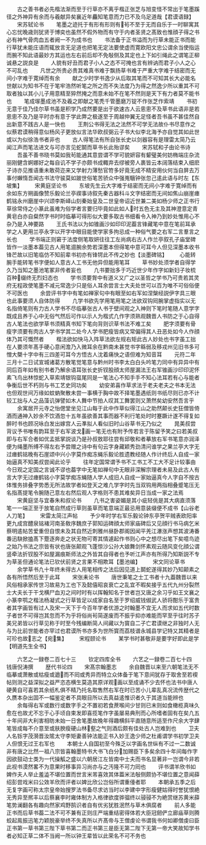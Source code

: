 <!-- { "loadSidebar": true } -->
　　古之善书者必先楷法渐而至于行草亦不离乎楷正张芝与旭变怪不常出于笔墨蹊径之外神异有余而与羲献异矣襄近年麤知笔意而力已不及乌足道哉【君谟语録】
　　宋苏轼论书
　　笔墨之迹托于有形有形则有茍不至于无而自乐于一时聊寓其心忘忧晚歳则犹贤于博奕也虽然不假外物而有守于内者圣贤之髙致也惟顔子得之书必有神气骨肉血五者阙一不为成书也
　　书法备于正书溢而为行草未能正书而能行草犹未能庄语而辄放言无足道也把笔无定法要使虚而寛欧阳文忠公谓余当使指运而腕不知此语最妙方其运也左右前后却不免敧侧及其定也上下如引绳此之谓笔正柳诚悬之説良是
　　人貌有好丑而君子小人之态不可掩也言有辨讷而君子小人之心不可乱也
　　凡世之所贵必贵其难真书难于飘扬草书难于严重大字难于结密而无间小字难于寛绰而有余
　　献之少时学书逸少从后取其笔而不可知其长大必能名世献以为知书不在于笔牢浩然听笔之所之而不失法度乃为得之然逸少所以重其不可取者独以其小儿子用意精至猝然掩之而意未始不在笔不然则是天下有力者莫不能书也
　　笔成塜墨成池不及羲之即献之笔秃千管墨磨万锭不作张芝作索靖
　　书初无意于佳乃佳尔草书虽是积学乃成然要是出于欲速古人云悤悤不及草书此语非是若悤悤不及乃是平时亦有意于学此弊之极遂至于周越仲翼无足怪者吾书虽不甚佳然自出新意不践古人是一快也
　　王荆公书得无法之法然不可学无法故仆书尽意作之似蔡君谟稍得意似杨风子更放似言法华欧叔弼云子书大似李北海予亦自觉其如此世或以为似徐浩书者非也
　　古人得笔法有所自张长史以剑器容有是理雷太简乃云闻江声而笔法进文与可亦言见蛇鬬而草书长此殆谬矣
　　宋苏轼和子由论书诗
　　吾虽不善书晓书莫如我茍能通其意尝谓不学可貌妍容有颦璧美何妨椭端庄杂流丽刚健含婀娜好之每自讥不学子亦颇书成輙弃去缪被旁人裹皆云本阔落结束入细麽子诗亦见推语重未敢荷迩来又学射力薄愁官笴多好竟无成不精安用伙何当自屏去万事付嬾惰吾闻古书法守骏莫如跛世俗笔苦骄众中强嵬騀钟张忽己逺此语与时左【东坡集】
　　宋黄庭坚论书
　　东坡先生云大字难于结密而无间小字难于寛绰而有余如东方朔画像赞乐毅论兰亭禊事诗叙先秦古器科斗文字结密而无间如焦山崩崖瘗鹤铭永州磨崖中兴颂李斯峄山刻秦始皇及二世皇帝诏近世兼二美如杨少师之正书行草徐常侍之小篆此虽难为俗学者言要归毕竟如此如人时五色无主及其神澄意定青黄皂白亦自粲然字书时时临摹可得形似大要多取古书细看令入神乃到妙处惟用心不杂乃是入神要路
　　王氏书法以为如锥画沙如印印泥葢言锋藏笔中意在笔前耳承学之人更用兰亭永字以开字中眼目能使学家多拘忌成一种俗气要之右军二言羣言之长也
　　学书端正则窘于法度侧笔取妍往往工左尚病右古人作兰亭叙孔子庙堂碑皆作一淡墨本葢见古人用笔逥腕余势若深墨本但得笔中意可耳今人但见深墨本收书锋芒故以旧笔临仿不知前辈书初亦有锋锷此不传之妙也【淡墨碑铭】
　　心能转腕手能转笔书字便如人意古人工书无他异但能用笔耳
　　草书妙处须学者自得学久乃当知之墨池笔冢非传者妄也
　　凢书要拙多于巧近世少年作字如新妇子妆梳百种缀终无烈妇态也
　　学书须要胷中有道义又广之以圣哲之学书乃可贵若其灵府无程政使笔墨不减元常逸少只是俗人耳余尝言士大夫处世可以百为唯不可俗俗便不可医也
　　余尝评书字中有笔如禅家句中有眼至如右军如涅槃经説伊字具三眼也此事要须人自体防得
　　凢学书欲先学用笔用笔之法欲双钩囘腕掌虚指实以无名指倚笔则有力古人学书不尽临摹张古人书于壁间观之入神则下笔时笔随人意学字既成且养于心中无俗气然后可作以示人为楷式凢作字须熟观魏晋人书防之于心自得古人笔法也欲学草书须精真书知下笔向背则识草书法不难工矣
　　肥字须要有骨瘦字须要有肉古人学书学其二处今人学书肥瘦皆病又常偏得其人丑恶处如今人作顔体乃其可慨然者
　　楷法欲如快马入阵草法欲左规右矩此古人妙处也书字虽工拙在人要须年髙手硬心意闲澹乃入微耳余在黔南未甚觉书字緜弱及移戎州见旧书多可憎大槩十字中有三四差可耳今方悟古人沈着痛快之语但难为知音耳
　　元符二年三月十二日试宣城诸葛方散笔觉笔意与黔州时书李太白白头吟笔力同中有异异中有同后百年如有别书者乃解余语耳张长史折钗股顔太师屋漏法王右军锥画沙印印泥怀素飞鸟出林惊蛇入草索靖银钩虿尾同是一笔法心不知手手不知心法耳若有心与能者争衡后世不朽则与书工艺史同功矣
　　幼安弟喜作草求法于老夫老夫之书本无法也但观世间万缘如蚊蚋聚散未尝一事横于胸中故不择笔墨遇纸则书纸尽则已亦不计较工拙与人之品藻讥弹譬如木人舞中节拍人叹其工舞罢则又萧然矣幼安然吾言乎
　　余寓居开元寺之怡偲堂坐见江山每于此中作草似得江山之助然颠长史狂僧皆倚酒而通神入妙余不饮酒忽十五年虽欲善其事而器不利行笔处时时蹇蹶计遂不得复如醉时书也顾况咏白发出嫁宫人云凖拟人看似旧时山谷草书无乃似之
　　晁美叔尝背议予书唯有韵耳至于右军波戈画一笔无也有附予传若言于陈留予笑之曰若美叔即与右军合者如优孟抵掌説谈乃是孙叔敖耶往尝有邱敬和者摹放右军书笔意亦润泽便为绳墨所缚不得左右予尝赠之诗中有句云字身藏颖秀劲清问谁学之果兰亭大字无过瘗鹤铭晚有石崖颂中兴小字莫作痴冻蝇乐毅论胜遗教经随人作计终后人自成一家始逼真不知美叔尝闻此论乎
　　往年定国常谓予书不工书工不工大不足计较事由今日观之定国之言诚不谬也葢字中无笔如禅句中无眼非深解宗理者未易及此古人有言大字无过瘗鹤铭小字莫学痴冻蝇随人学人成旧人自成一家始逼真今人字自不按古体惟务排叠字势悉无所法故学者如登天之难凢学字时先当双钩用两指相叠蹙笔压无名指髙提笔令腕随己意左右然后观人字格则不患其难矣异日当成一家之法焉
　　宋黄庭坚与宜春朱和叔论书
　　凢书之害姿媚是其小疵轻佻是其大病直须落笔一一端正至于放笔自然成行草则虽草而笔意端正最忌用意装缀便不成书【山谷老人刀笔】
　　宋雷太简江声帖
　　予少年时学右军乐毅论钟东亭贺平贼表欧阳率更九成宫醴泉铭褚河南圣敎序魏庶子郭知运碑顔太师家庙碑后又见顔行书马病乞米蔡明逺帖苦爱重但自恨未及其自然近刺雅州昼卧郡阁因闻平羌江瀑涨声想其波涛番番迅駃掀搕髙下蹷逐奔走之状无物可寄其情遽起作书则心中之想尽出笔下矣噫鸟迹之始乃书法之宗皆有状也唐张颠观飞蓬惊沙公孙大娘舞剑怀素观云随风变化顔公谓竖牵法折钗股不如屋漏痕斯师法之外皆其自得者也予听江声亦有所得乃知斯説不专为草圣但通论笔法已钦伏前贤之言果不相欺耳【墨池编】
　　宋文同论草书
　　余学草书凢十年终未得古人用笔相传之法后因见道上鬬蛇遂得其妙乃知颠素之各有所悟然后至于此耳
　　宋张耒论书
　　唐世秉笔之士工书者十九葢魏晋以来风俗相承家传世习故易为工也下及懿僖昭哀衰亡之乱宜不暇矣接乎五代九州分裂然士大夫长于干戈横尸血刃之间时时有以挥翰知名于世者岂又唐之余习乎如王文襄之小篆李鹗之楷法杨凝式之行草皆足以成家自名至于罗绍威钱俶武人骄将酣乐于富贵者其字画皆有过人及宋一天下于今百年学者优游之时翰墨不宜无人而求如五代时数子者世不可得岂其忽而不为乎将俗尚茍简遂废而不振乎抑亦难能而罕至乎往时苏子美兄弟皆以行草见称于时至今残编断简人间藏以为寳自二子亡君谟继之非独时人无与为比前世能者亦罕过也君谟所书亦多为世所寳而荔枝谱永城县学记特又其精者是可珍也故志之【宛集】
　　宋程颐论书
　　某学书时甚敬非是要字好即此是学【明道先生全书】

　　六艺之一録卷二百七十三
　　钦定四库全书
　　六艺之一録卷二百七十四　　钱唐倪涛撰
　　歴代书论四
　　宋髙宗翰墨志
　　余自魏晋以来至六朝笔法无不临摹或萧散或枯瘦或遒而不囘或秀异而特立众体备于笔下意间犹存于取舍至若褉帖则测之益深拟之益严恣态横生莫造其原详观画以至成诵不少去怀也法书中唐人硬黄自可喜若其余纸札俱不精乃托名取售然右军在时已苦小儿辈乱真况流传歴代之久赝本杂出固不一幅鉴定者不具眼目所以去真益逺惟识者久于其道当能辨也
　　余每得右军或数行或数字手之不置初若食蔗喉间少甘则已末则如食橄榄真味久愈在也故尤不忘于心手顷自束发即喜揽笔作字虽屡易典刑而心所嗜者固有在矣凢五十年间非大利害相昉未始一日舍笔墨故晚年得趣横斜平直随意所适至作尺余大字肆笔皆成每不介意至或肤腴瘦硬山林壑之气则酒后颇有佳处古人岂难到也
　　卫夫人名铄字茂漪晋汝隂太守李矩妻善钟法能正书入妙王逸少师之杜甫谓学书初学卫夫人但恨无过王右军也
　　本朝士人自国初至今殊乏以字画名世纵有不过一二数诚非有唐之比然一祖八宗皆喜翰墨特书大书飞白分加赐臣下多矣余四十年间每作字因欲鼓动士类为一代操觚之盛以六朝居江左皆南中士夫而书名显著非一岂谓今非若此视书漠然畧不为意果时移事异习尚亦与之汚隆不可力囘也
　　评书谓羊欣书如婢作夫人举止羞澁不堪位置而世言米芾喜效其体葢米法敧侧颇协不堪位置之意闻薛绍彭尝戏米曰公效羊欣而评者以婢比欣公岂俗所谓重儓者耶
　　本朝承五季之后无复字画可称太宗皇帝始搜罗法书备尽求访当时以李建中字形瘦健姑得时誉犹恨絶无秀异至熈丰以后蔡襄李时雍体制方入格律欲度骅骝终以骎骎不为絶赏继苏黄米薛笔势澜翻各有趣向然家鸡野鹄识者自有优劣犹胜泯然与草木俱腐者
　　前人多能正书而后草书葢二法不可不兼有正则庄严端重结密得体若大臣冠劒俨立廊庙草则腾蛟起鳯振迅笔力颖脱豪举终不失真所以齐髙帝与王僧虔论书谓我书何如卿僧虔曰臣正书第一草书第三陛下草书第二而正书第三是臣无第二陛下无第一帝大笑故知学书者必知正草二体不当阙一所以钟王辈皆以此荣名不可不务也
